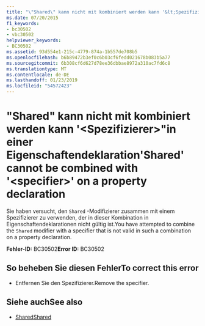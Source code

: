 ```yaml
---
title: "\"Shared\" kann nicht mit kombiniert werden kann '&lt;Spezifizierer&gt;\"in einer Eigenschaftendeklaration"
ms.date: 07/20/2015
f1_keywords:
- bc30502
- vbc30502
helpviewer_keywords:
- BC30502
ms.assetid: 93d554e1-215c-4779-874a-1b557de708b5
ms.openlocfilehash: b6b89472b3ef0c6b03cf6fedd021678b083b5a77
ms.sourcegitcommit: 6b308cf6d627d78ee36dbbae8972a310ac7fd6c8
ms.translationtype: MT
ms.contentlocale: de-DE
ms.lasthandoff: 01/23/2019
ms.locfileid: "54572423"
---
```

# <a name="shared-cannot-be-combined-with-ltspecifiergt-on-a-property-declaration"></a><span data-ttu-id="9e88f-102">"Shared" kann nicht mit kombiniert werden kann '&lt;Spezifizierer&gt;"in einer Eigenschaftendeklaration</span><span class="sxs-lookup"><span data-stu-id="9e88f-102">'Shared' cannot be combined with '&lt;specifier&gt;' on a property declaration</span></span>
<span data-ttu-id="9e88f-103">Sie haben versucht, den `Shared` -Modifizierer zusammen mit einem Spezifizierer zu verwenden, der in dieser Kombination in Eigenschaftendeklarationen nicht gültig ist.</span><span class="sxs-lookup"><span data-stu-id="9e88f-103">You have attempted to combine the `Shared` modifier with a specifier that is not valid in such a combination on a property declaration.</span></span>  
  
 <span data-ttu-id="9e88f-104">**Fehler-ID:** BC30502</span><span class="sxs-lookup"><span data-stu-id="9e88f-104">**Error ID:** BC30502</span></span>  
  
## <a name="to-correct-this-error"></a><span data-ttu-id="9e88f-105">So beheben Sie diesen Fehler</span><span class="sxs-lookup"><span data-stu-id="9e88f-105">To correct this error</span></span>  
  
-   <span data-ttu-id="9e88f-106">Entfernen Sie den Spezifizierer.</span><span class="sxs-lookup"><span data-stu-id="9e88f-106">Remove the specifier.</span></span>  
  
## <a name="see-also"></a><span data-ttu-id="9e88f-107">Siehe auch</span><span class="sxs-lookup"><span data-stu-id="9e88f-107">See also</span></span>
- [<span data-ttu-id="9e88f-108">Shared</span><span class="sxs-lookup"><span data-stu-id="9e88f-108">Shared</span></span>](../../visual-basic/language-reference/modifiers/shared.md)
